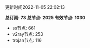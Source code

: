 更新时间2022-11-05 22:02:13

**总订阅: 73**
**总节点: 2025**
**有效节点: 1030**
- ss节点: 661
- v2ray节点: 253
- trojan节点: 116
